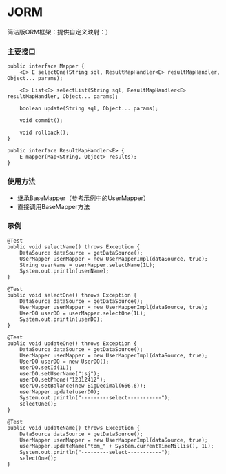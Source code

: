 # JORM
简洁版ORM框架：提供自定义映射：）

### 主要接口
    public interface Mapper {
        <E> E selectOne(String sql, ResultMapHandler<E> resultMapHandler, Object... params);
    
        <E> List<E> selectList(String sql, ResultMapHandler<E> resultMapHandler, Object... params);
    
        boolean update(String sql, Object... params);
    
        void commit();
    
        void rollback();
    }
    
    public interface ResultMapHandler<E> {
        E mapper(Map<String, Object> results);
    }

### 使用方法

* 继承BaseMapper（参考示例中的UserMapper）
* 直接调用BaseMapper方法

### 示例

    @Test
    public void selectName() throws Exception {
        DataSource dataSource = getDataSource();
        UserMapper userMapper = new UserMapperImpl(dataSource, true);
        String userName = userMapper.selectName(1L);
        System.out.println(userName);
    }

    @Test
    public void selectOne() throws Exception {
        DataSource dataSource = getDataSource();
        UserMapper userMapper = new UserMapperImpl(dataSource, true);
        UserDO userDO = userMapper.selectOne(1L);
        System.out.println(userDO);
    }

    @Test
    public void updateOne() throws Exception {
        DataSource dataSource = getDataSource();
        UserMapper userMapper = new UserMapperImpl(dataSource, true);
        UserDO userDO = new UserDO();
        userDO.setId(1L);
        userDO.setUserName("jsj");
        userDO.setPhone("12312412");
        userDO.setBalance(new BigDecimal(666.6));
        userMapper.update(userDO);
        System.out.println("---------select-----------");
        selectOne();
    }

    @Test
    public void updateName() throws Exception {
        DataSource dataSource = getDataSource();
        UserMapper userMapper = new UserMapperImpl(dataSource, true);
        userMapper.updateName("tom_" + System.currentTimeMillis(), 1L);
        System.out.println("---------select-----------");
        selectOne();
    }



